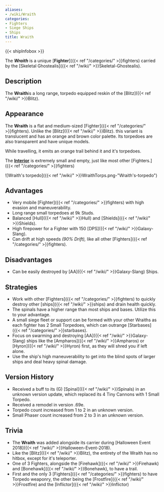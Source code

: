 ```yaml
---
aliases:
- /wiki/Wraith
categories:
- Fighters
- Siege Ships
- Ships
title: Wraith
---  
```


{{< shipInfobox >}} 

The **_Wraith_** is a unique [**Fighter**]({{< ref "/categories/" >}}fighters) carried by the [Skeletal Ghostealis]({{< ref "/wiki/" >}}Skeletal-Ghostealis). 

## Description

The **Wraith**is a long range, torpedo equipped reskin of the [Blitz]({{< ref "/wiki/" >}}Blitz).

## Appearance

The **Wraith** is a flat and medium-sized [Fighter]({{< ref "/categories/" >}}fighters). Unlike the [Blitz]({{< ref "/wiki/" >}}Blitz). this variant is translucent and has an orange and brown color palette. Its torpedoes are also transparent and have unique models.

While travelling, it emits an orange trail behind it and it's torpedoes.

The <u>**Interior**</u> is extremely small and empty, just like most other [Fighters.]({{< ref "/categories/" >}}fighters)

![Wraith's torpedo]({{< ref "/wiki/" >}}WraithTorps.png-"Wraith's-torpedo")

## Advantages

- Very mobile [Fighter]({{< ref "/categories/" >}}fighters) with high evasion and maneuverability.
- Long range small torpedoes at 9k Studs.
- Balanced [Hull]({{< ref "/wiki/" >}}Hull) and [Shields]({{< ref "/wiki/" >}}Shields).
- High firepower for a Fighter with 150 [DPS]({{< ref "/wiki/" >}}Galaxy-Slang).
- Can drift at high speeds _(90% Drift),_ like all other [Fighters]({{< ref "/categories/" >}}fighters).

## Disadvantages

- Can be easily destroyed by [AA]({{< ref "/wiki/" >}}Galaxy-Slang) Ships.

## Strategies

- Work with other [Fighters]({{< ref "/categories/" >}}fighters) to quickly destroy other [ships]({{< ref "/wiki/" >}}ships) and drain health quickly.
- The spinals have a higher range than most ships and bases. Utilize this to your advantage.
- A small siege fleet or support can be formed with your other Wraiths as each fighter has 2 Small Torpedoes, which can outrange [Starbases]({{< ref "/categories/" >}}starbases).
- Focus on swarming and destroying [AA]({{< ref "/wiki/" >}}Galaxy-Slang) ships like the [Ampharos]({{< ref "/wiki/" >}}Ampharos) or [Hyron]({{< ref "/wiki/" >}}Hyron) first, as they will shred you if left alone.
- Use the ship's high maneuverability to get into the blind spots of larger ships and deal heavy spinal damage.

## Version History 

- Received a buff to its (G) [Spinal]({{< ref "/wiki/" >}}Spinals) in an unknown version update, which replaced its 4 Tiny Cannons with 1 Small Torpedo.
- Received a remodel in version .69e.
- Torpedo count increased from 1 to 2 in an unknown version.
- Small Phaser count increased from 2 to 3 in an unknown version.

## Trivia

- The **Wraith** was added alongside its carrier during [Halloween Event 2018]({{< ref "/wiki/" >}}Halloween-Event-2018).
- Like the [Blitz]({{< ref "/wiki/" >}}Blitz), the entirety of the Wraith has no hitbox, except for it's teleporter.
- One of 3 Fighters, alongside the [Firehawk]({{< ref "/wiki/" >}}Firehawk) and [Bonehawk]({{< ref "/wiki/" >}}Bonehawk), to have a trail.
- First and the only 3 [Fighters]({{< ref "/categories/" >}}fighters) to have Torpedo weaponry, the other being the [Frostfire]({{< ref "/wiki/" >}}Frostfire) and the [Inflictor]({{< ref "/wiki/" >}}Inflictor)
